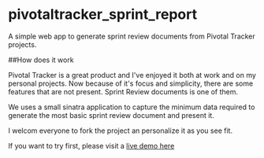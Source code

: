 # pivotaltracker_sprint_report


A simple web app to generate sprint review documents from Pivotal Tracker
projects.

##How does it work

Pivotal Tracker is a great product and I've enjoyed it both at work and on my personal projects. Now because of it's focus and simplicity, there are some features that are not present. Sprint Review documents is one of them.

We uses a small sinatra application to capture the minimum data required to generate the most basic sprint review document and present it.

I welcom everyone to fork the project an personalize it as you see fit.

If you want to try first, please visit a [live demo here](https://peaceful-tundra-2232.herokuapp.com/)